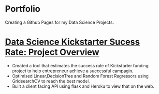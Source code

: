 # Portfolio
Creating a Github Pages for my Data Science Projects.

# [Data Science Kickstarter Sucess Rate: Project Overview](https://github.com/Jaspreetsm21/Kickstarter_Funding)
- Created a tool that estimates the success rate of Kickstarter funding project to help entrepreneur achieve a successful campagin.
- Optimised Linear,DecisionTree and Random Forest Regressors using GridsearchCV to reach the best model.
- Built a client facing API using flask and Heroku to view that on the web.
